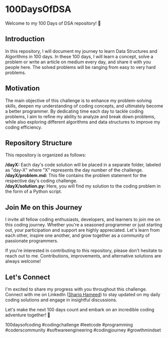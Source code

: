 # 100DaysOfDSA
Welcome to my 100 Days of DSA repository! 🚀

## Introduction
In this repository, I will document my journey to learn Data Structures and Algorithms in 100 days. In these 100 days, I will learn a concept, solve a problem or write an article on medium every day, and share it with you people here. The solved problems will be ranging from easy to very hard problems. 

## Motivation
The main objective of this challenge is to enhance my problem-solving skills, deepen my understanding of coding concepts, and ultimately become a better programmer. By dedicating time each day to tackle coding problems, I aim to refine my ability to analyze and break down problems, while also exploring different algorithms and data structures to improve my coding efficiency.

## Repository Structure
This repository is organized as follows:

<b>/dayX:</b> Each day's code solution will be placed in a separate folder, labeled as "day-X" where "X" represents the day number of the challenge. <br>
<b>/dayX/problem.md:</b> This file contains the problem statement for the respective day's coding challenge. <br>
<b>/dayX/solution.py:</b> Here, you will find my solution to the coding problem in the form of a Python script. <br>
## Join Me on this Journey
I invite all fellow coding enthusiasts, developers, and learners to join me on this coding journey. Whether you're a seasoned programmer or just starting out, your participation and support are highly appreciated. Let's learn from each other, inspire one another, and grow together as a community of passionate programmers.

If you're interested in contributing to this repository, please don't hesitate to reach out to me. Contributions, improvements, and alternative solutions are always welcome!

## Let's Connect
I'm excited to share my progress with you throughout this challenge. Connect with me on LinkedIn (<a href="https://www.linkedin.com/in/shariqhameed/">Shariq Hameed</a>) to stay updated on my daily coding solutions and engage in insightful discussions.

Let's make the next 100 days count and embark on an incredible coding adventure together! 🚀

100daysofcoding #codingchallenge #leetcode #programming #coderscommunity #softwareengineering #codingjourney #growthmindset
